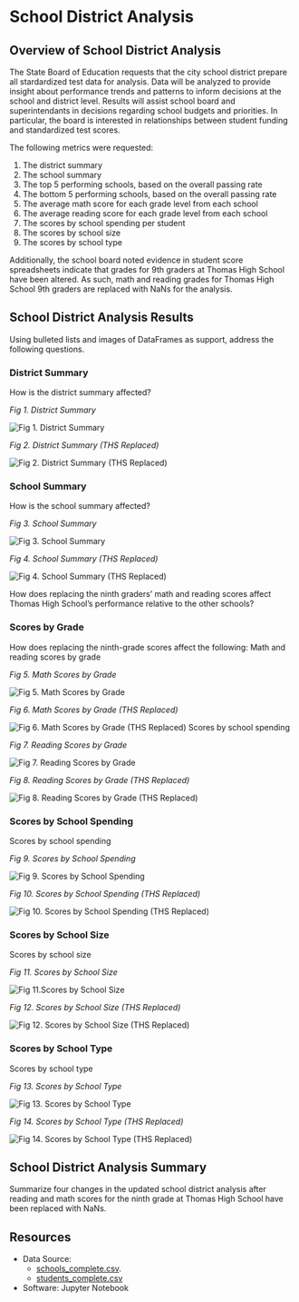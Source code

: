 # School District Analysis

## Overview of School District Analysis
The State Board of Education requests that the city school district prepare all stardardized test data for analysis. Data will be analyzed to provide insight about performance trends and patterns to inform decisions at the school and district level. Results will assist school board and superintendants in decisions regarding school budgets and priorities. In particular, the board is interested in relationships between student funding and standardized test scores.

The following metrics were requested:

1. The district summary
2. The school summary
3. The top 5 performing schools, based on the overall passing rate
4. The bottom 5 performing schools, based on the overall passing rate
5. The average math score for each grade level from each school
6. The average reading score for each grade level from each school
7. The scores by school spending per student
8. The scores by school size
9. The scores by school type


Additionally, the school board noted evidence in student score spreadsheets indicate that grades for 9th graders at Thomas High School have been altered. As such, math and reading grades for Thomas High School 9th graders are replaced with NaNs for the analysis.

## School District Analysis Results
Using bulleted lists and images of DataFrames as support, address the following questions.

### District Summary
How is the district summary affected?
<figcaption><i>Fig 1. District Summary</i></figcaption>

![Fig 1. District Summary](https://github.com/InRegards2Pluto/School_District_Analysis/blob/21835b7fd2a862fd8e048fb23bb6b2e8c4464453/Resources/district_summary_df_initial.png)

<figcaption><i>Fig 2. District Summary (THS Replaced)</i></figcaption>

![Fig 2. District Summary (THS Replaced)](https://github.com/InRegards2Pluto/School_District_Analysis/blob/01632983c491c1dcbeb546bf9777767be9b3a7cf/Resources/district_summary_df_fixed.png)

### School Summary
How is the school summary affected?
<figcaption><i>Fig 3. School Summary</i></figcaption>

![Fig 3. School Summary](https://github.com/InRegards2Pluto/School_District_Analysis/blob/01632983c491c1dcbeb546bf9777767be9b3a7cf/Resources/school_summary_initial.png)

<figcaption><i>Fig 4. School Summary (THS Replaced)</i></figcaption>

![Fig 4. School Summary (THS Replaced)](https://github.com/InRegards2Pluto/School_District_Analysis/blob/01632983c491c1dcbeb546bf9777767be9b3a7cf/Resources/school_spending_range_fixed.png)

How does replacing the ninth graders’ math and reading scores affect Thomas High School’s performance relative to the other schools?

### Scores by Grade
How does replacing the ninth-grade scores affect the following:
Math and reading scores by grade
<figcaption><i>Fig 5. Math Scores by Grade</i></figcaption>

![Fig 5. Math Scores by Grade](https://github.com/InRegards2Pluto/School_District_Analysis/blob/01632983c491c1dcbeb546bf9777767be9b3a7cf/Resources/school_per_grade_math_initial.png)

<figcaption><i>Fig 6. Math Scores by Grade (THS Replaced)</i></figcaption>

![Fig 6. Math Scores by Grade (THS Replaced)](https://github.com/InRegards2Pluto/School_District_Analysis/blob/01632983c491c1dcbeb546bf9777767be9b3a7cf/Resources/school_per_grade_math_fixed.png)
Scores by school spending

<figcaption><i>Fig 7. Reading Scores by Grade</i></figcaption>

![Fig 7. Reading Scores by Grade](https://github.com/InRegards2Pluto/School_District_Analysis/blob/01632983c491c1dcbeb546bf9777767be9b3a7cf/Resources/school_per_grade_reading_initial.png)

<figcaption><i>Fig 8. Reading Scores by Grade (THS Replaced)</i></figcaption>

![Fig 8. Reading Scores by Grade (THS Replaced)](https://github.com/InRegards2Pluto/School_District_Analysis/blob/01632983c491c1dcbeb546bf9777767be9b3a7cf/Resources/school_per_grade_reading_fixed.png)

### Scores by School Spending
Scores by school spending
<figcaption><i>Fig 9. Scores by School Spending</i></figcaption>

![Fig 9. Scores by School Spending](https://github.com/InRegards2Pluto/School_District_Analysis/blob/01632983c491c1dcbeb546bf9777767be9b3a7cf/Resources/school_spending_range_initial.png)

<figcaption><i>Fig 10. Scores by School Spending (THS Replaced)</i></figcaption>

![Fig 10. Scores by School Spending (THS Replaced)](https://github.com/InRegards2Pluto/School_District_Analysis/blob/01632983c491c1dcbeb546bf9777767be9b3a7cf/Resources/school_spending_range_fixed.png)

### Scores by School Size
Scores by school size
<figcaption><i>Fig 11. Scores by School Size</i></figcaption>

![Fig 11.Scores by School Size](https://github.com/InRegards2Pluto/School_District_Analysis/blob/01632983c491c1dcbeb546bf9777767be9b3a7cf/Resources/school_size_initial.png)

<figcaption><i>Fig 12. Scores by School Size (THS Replaced)</i></figcaption>

![Fig 12. Scores by School Size (THS Replaced)](https://github.com/InRegards2Pluto/School_District_Analysis/blob/01632983c491c1dcbeb546bf9777767be9b3a7cf/Resources/school_size_fixed.png)

### Scores by School Type
Scores by school type
<figcaption><i>Fig 13. Scores by School Type</i></figcaption>

![Fig 13. Scores by School Type](https://github.com/InRegards2Pluto/School_District_Analysis/blob/01632983c491c1dcbeb546bf9777767be9b3a7cf/Resources/school_type_initial.png)

<figcaption><i>Fig 14. Scores by School Type (THS Replaced)</i></figcaption>

![Fig 14. Scores by School Type (THS Replaced)](https://github.com/InRegards2Pluto/School_District_Analysis/blob/01632983c491c1dcbeb546bf9777767be9b3a7cf/Resources/school_type_fixed.png)

## School District Analysis Summary
Summarize four changes in the updated school district analysis after reading and math scores for the ninth grade at Thomas High School have been replaced with NaNs.

## Resources
- Data Source: 
  - [schools_complete.csv](Resources\schools_complete.csv).
  - [students_complete.csv](Resources\students_complete.csv)
- Software: Jupyter Notebook